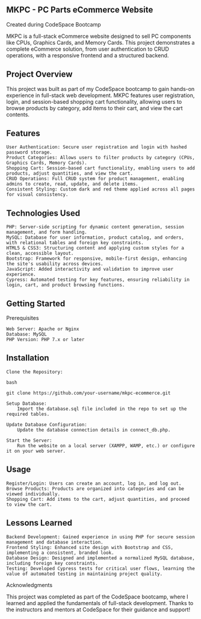 ## MKPC - PC Parts eCommerce Website

Created during CodeSpace Bootcamp

MKPC is a full-stack eCommerce website designed to sell PC components like CPUs, Graphics Cards, and Memory Cards. This project demonstrates a complete eCommerce solution, from user authentication to CRUD operations, with a responsive frontend and a structured backend.

## Project Overview

This project was built as part of my CodeSpace bootcamp to gain hands-on experience in full-stack web development. MKPC features user registration, login, and session-based shopping cart functionality, allowing users to browse products by category, add items to their cart, and view the cart contents.
## Features

    User Authentication: Secure user registration and login with hashed password storage.
    Product Categories: Allows users to filter products by category (CPUs, Graphics Cards, Memory Cards).
    Shopping Cart: Session-based cart functionality, enabling users to add products, adjust quantities, and view the cart.
    CRUD Operations: Full CRUD system for product management, enabling admins to create, read, update, and delete items.
    Consistent Styling: Custom dark and red theme applied across all pages for visual consistency.

## Technologies Used

    PHP: Server-side scripting for dynamic content generation, session management, and form handling.
    MySQL: Database for user information, product catalog, and orders, with relational tables and foreign key constraints.
    HTML5 & CSS3: Structuring content and applying custom styles for a clean, accessible layout.
    Bootstrap: Framework for responsive, mobile-first design, enhancing the site's usability across devices.
    JavaScript: Added interactivity and validation to improve user experience.
    Cypress: Automated testing for key features, ensuring reliability in login, cart, and product browsing functions.

## Getting Started
Prerequisites

    Web Server: Apache or Nginx
    Database: MySQL
    PHP Version: PHP 7.x or later

## Installation

    Clone the Repository:

    bash

    git clone https://github.com/your-username/mkpc-ecommerce.git

    Setup Database:
        Import the database.sql file included in the repo to set up the required tables.

    Update Database Configuration:
        Update the database connection details in connect_db.php.

    Start the Server:
        Run the website on a local server (XAMPP, WAMP, etc.) or configure it on your web server.

## Usage

    Register/Login: Users can create an account, log in, and log out.
    Browse Products: Products are organized into categories and can be viewed individually.
    Shopping Cart: Add items to the cart, adjust quantities, and proceed to view the cart.

## Lessons Learned

    Backend Development: Gained experience in using PHP for secure session management and database interaction.
    Frontend Styling: Enhanced site design with Bootstrap and CSS, implementing a consistent, branded look.
    Database Design: Designed and implemented a normalized MySQL database, including foreign key constraints.
    Testing: Developed Cypress tests for critical user flows, learning the value of automated testing in maintaining project quality.

Acknowledgments

This project was completed as part of the CodeSpace bootcamp, where I learned and applied the fundamentals of full-stack development. Thanks to the instructors and mentors at CodeSpace for their guidance and support!
